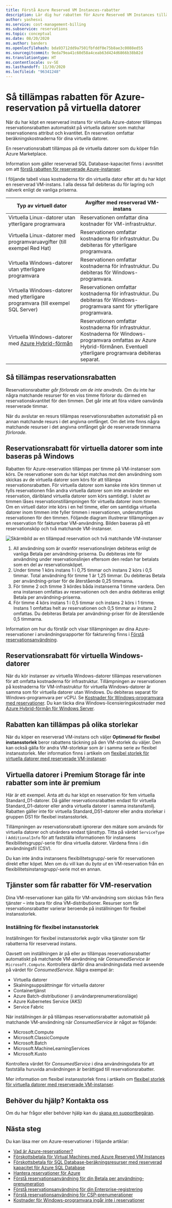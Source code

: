 ```yaml
---
title: Förstå Azure Reserved VM Instances-rabatter
description: Lär dig hur rabatten för Azure Reserved VM Instances tillämpas på virtuella datorer som körs.
author: yashesvi
ms.service: cost-management-billing
ms.subservice: reservations
ms.topic: conceptual
ms.date: 08/20/2020
ms.author: banders
ms.openlocfilehash: bda93712dd9a7501fbfddf0e75b8ae3c0088ed55
ms.sourcegitcommit: 9eda79ea41c60d58a4ceab63d424d6866b38b82d
ms.translationtype: HT
ms.contentlocale: sv-SE
ms.lasthandoff: 11/30/2020
ms.locfileid: "96341248"
---
```

# <a name="how-the-azure-reservation-discount-is-applied-to-virtual-machines"></a>Så tillämpas rabatten för Azure-reservation på virtuella datorer

När du har köpt en reserverad instans för virtuella Azure-datorer tillämpas reservationsrabatten automatiskt på virtuella datorer som matchar reservationens attribut och kvantitet. En reservation omfattar beräkningskostnaderna för dina virtuella datorer.

En reservationsrabatt tillämpas på de virtuella datorer som du köper från Azure Marketplace.

Information som gäller reserverad SQL Database-kapacitet finns i avsnittet om att [förstå rabatten för reserverade Azure-instanser](../reservations/understand-reservation-charges.md).

I följande tabell visas kostnaderna för din virtuella dator efter att du har köpt en reserverad VM-instans. I alla dessa fall debiteras du för lagring och nätverk enligt de vanliga priserna.

| Typ av virtuell dator  | Avgifter med reserverad VM-instans |
|-----------------------|--------------------------------------------|
|Virtuella Linux-datorer utan ytterligare programvara | Reservationen omfattar dina kostnader för VM-infrastruktur.|
|Virtuella Linux-datorer med programvaruavgifter (till exempel Red Hat) | Reservationen omfattar kostnaderna för infrastruktur. Du debiteras för ytterligare programvara.|
|Virtuella Windows-datorer utan ytterligare programvara |Reservationen omfattar kostnaderna för infrastruktur. Du debiteras för Windows-programvara.|
|Virtuella Windows-datorer med ytterligare programvara (till exempel SQL Server) | Reservationen omfattar kostnaderna för infrastruktur. Du debiteras för Windows-programvara samt för ytterligare programvara.|
|Virtuella Windows-datorer med [Azure Hybrid-förmån](../../virtual-machines/windows/hybrid-use-benefit-licensing.md) | Reservationen omfattar kostnaderna för infrastruktur. Kostnaderna för Windows-programvara omfattas av Azure Hybrid-förmånen. Eventuell ytterligare programvara debiteras separat.|

## <a name="how-reservation-discount-is-applied"></a>Så tillämpas reservationsrabatten

Reservationsrabatter *går förlorade om de inte används*. Om du inte har några matchande resurser för en viss timme förlorar du därmed en reservationskvantitet för den timmen. Det går inte att föra vidare oanvända reserverade timmar.

När du avslutar en resurs tillämpas reservationsrabatten automatiskt på en annan matchande resurs i det angivna omfånget. Om det inte finns några matchande resurser i det angivna omfånget går de reserverade timmarna *förlorade*.

## <a name="reservation-discount-for-non-windows-vms"></a>Reservationsrabatt för virtuella datorer som inte baseras på Windows

 Rabatten för Azure-reservation tillämpas per timme på VM-instanser som körs. De reservationer som du har köpt matchas mot den användning som skickas av de virtuella datorer som körs för att tillämpa reservationsrabatten. För virtuella datorer som kanske inte körs timmen ut fylls reservationen från andra virtuella datorer som inte använder en reservation, däribland virtuella datorer som körs samtidigt. I slutet av timmen låses reservationstillämpningen för virtuella datorer inom timmen. Om en virtuell dator inte körs i en hel timme, eller om samtidiga virtuella datorer inom timmen inte fyller timmen i reservationen, underutnyttjas reservationen för den timmen. Följande diagram illustrerar tillämpningen av en reservation för fakturerbar VM-användning. Bilden baseras på ett reservationsköp och två matchande VM-instanser.

![Skärmbild av en tillämpad reservation och två matchande VM-instanser](./media/understand-vm-reservation-charges/billing-reserved-vm-instance-application.png)

1. All användning som är ovanför reservationslinjen debiteras enligt de vanliga Betala per användning-priserna. Du debiteras inte för användning under reservationslinjen eftersom den redan har betalats som en del av reservationsköpet.
2. Under timme 1 körs instans 1 i 0,75 timmar och instans 2 körs i 0,5 timmar. Total användning för timme 1 är 1,25 timmar. Du debiteras Betala per användning-priser för de återstående 0,25 timmarna.
3. För timme 2 och timme 3 kördes båda instanserna 1 timme vardera. Den ena instansen omfattas av reservationen och den andra debiteras enligt Betala per användning-priserna.
4. För timme 4 körs instans 1 i 0,5 timmar och instans 2 körs i 1 timme. Instans 1 omfattas helt av reservationen och 0,5 timmar av instans 2 omfattas. Du debiteras Betala per användning-priser för de återstående 0,5 timmarna.

Information om hur du förstår och visar tillämpningen av dina Azure-reservationer i användningsrapporter för fakturering finns i [Förstå reservationsanvändning](../reservations/understand-reserved-instance-usage-ea.md).

## <a name="reservation-discount-for-windows-vms"></a>Reservationsrabatt för virtuella Windows-datorer

När du kör instanser av virtuella Windows-datorer tillämpas reservationen för att omfatta kostnaderna för infrastruktur. Tillämpningen av reservationen på kostnaderna för VM-infrastruktur för virtuella Windows-datorer är samma som för virtuella datorer utan Windows. Du debiteras separat för Windows-programvara per vCPU. Se [Kostnader för Windows-programvara med reservationer](../reservations/reserved-instance-windows-software-costs.md). Du kan täcka dina Windows-licensieringskostnader med [Azure Hybrid-förmån för Windows Server](../../virtual-machines/windows/hybrid-use-benefit-licensing.md).

## <a name="discount-can-apply-to-different-sizes"></a>Rabatten kan tillämpas på olika storlekar

När du köper en reserverad VM-instans och väljer **Optimerad för flexibel instansstorlek** beror rabattens täckning på den VM-storlek du väljer. Den kan också gälla för andra VM-storlekar som är i samma serie av flexibel instansstorlek. Mer information finns i artikeln om [flexibel storlek för virtuella datorer med reserverade VM-instanser](../../virtual-machines/reserved-vm-instance-size-flexibility.md).

## <a name="premium-storage-vms-dont-get-non-premium-discounts"></a>Virtuella datorer i Premium Storage får inte rabatter som inte är premium

Här är ett exempel. Anta att du har köpt en reservation för fem virtuella Standard_D1-datorer. Då gäller reservationsrabatten endast för virtuella Standard_D1-datorer eller andra virtuella datorer i samma instansfamilj. Rabatten gäller inte för virtuella Standard_DS1-datorer eller andra storlekar i gruppen DS1 för flexibel instansstorlek.

Tillämpningen av reservationsrabatt ignorerar den mätare som används för virtuella datorer och utvärdera endast tjänsttyp. Titta på värdet `ServiceType` i `AdditionalInfo` för att fastställa informationen för instansens flexibilitetsgrupp/-serie för dina virtuella datorer. Värdena finns i din användningsfil (CSV).

Du kan inte ändra instansens flexibilitetsgrupp/-serie för reservationen direkt efter köpet. Men om du vill kan du *byta ut* en VM-reservation från en flexibilitetsinstansgrupp/-serie mot en annan.

## <a name="services-that-get-vm-reservation-discounts"></a>Tjänster som får rabatter för VM-reservation

Dina VM-reservationer kan gälla för VM-användning som skickas från flera tjänster – inte bara för dina VM-distributioner. Resurser som får reservationsrabatter varierar beroende på inställningen för flexibel instansstorlek.

### <a name="instance-size-flexibility-setting"></a>Inställning för flexibel instansstorlek

Inställningen för flexibel instansstorlek avgör vilka tjänster som får rabatterna för reserverad instans.

Oavsett om inställningen är på eller av tillämpas reservationsrabatter automatiskt på matchande VM-användning när *ConsumedService* är `Microsoft.Compute`. Kontrollera därför dina användningsdata med avseende på värdet för *ConsumedService*. Några exempel är:

- Virtuella datorer
- Skalningsuppsättningar för virtuella datorer
- Containertjänst
- Azure Batch-distributioner (i användarprenumerationsläge)
- Azure Kubernetes Service (AKS)
- Service Fabric

När inställningen är på tillämpas reservationsrabatter automatiskt på matchande VM-användning när *ConsumedService* är något av följande:

- Microsoft.Compute
- Microsoft.ClassicCompute
- Microsoft.Batch
- Microsoft.MachineLearningServices
- Microsoft.Kusto

Kontrollera värdet för *ConsumedService* i dina användningsdata för att fastställa huruvida användningen är berättigad till reservationsrabatter.

Mer information om flexibel instansstorlek finns i artikeln om [flexibel storlek för virtuella datorer med reserverade VM-instanser](../../virtual-machines/reserved-vm-instance-size-flexibility.md).


## <a name="need-help-contact-us"></a>Behöver du hjälp? Kontakta oss

Om du har frågor eller behöver hjälp kan du [skapa en supportbegäran](https://go.microsoft.com/fwlink/?linkid=2083458).

## <a name="next-steps"></a>Nästa steg

Du kan läsa mer om Azure-reservationer i följande artiklar:

- [Vad är Azure-reservationer?](../reservations/save-compute-costs-reservations.md)
- [Förskottsbetala för Virtual Machines med Azure Reserved VM Instances](../../virtual-machines/prepay-reserved-vm-instances.md)
- [Förskottsbetala för SQL Database-beräkningsresurser med reserverad kapacitet för Azure SQL Database](../../azure-sql/database/reserved-capacity-overview.md)
- [Hantera reservationer för Azure](../reservations/manage-reserved-vm-instance.md)
- [Förstå reservationsanvändning för din Betala per användning-prenumeration](../reservations/understand-reserved-instance-usage.md)
- [Förstå reservationsanvändning för din Enterprise-registrering](../reservations/understand-reserved-instance-usage-ea.md)
- [Förstå reservationsanvändning för CSP-prenumerationer](/partner-center/azure-reservations)
- [Kostnader för Windows-programvara ingår inte i reservationer](../reservations/reserved-instance-windows-software-costs.md)